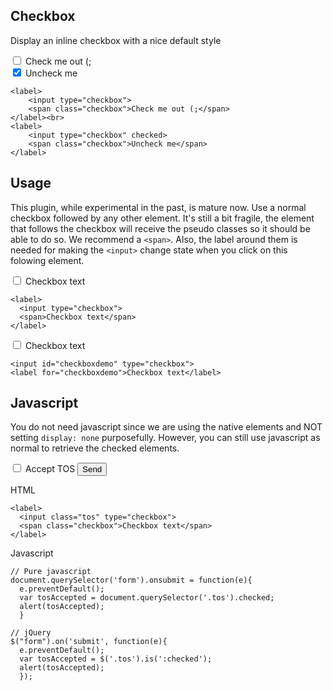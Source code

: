 ## Checkbox

Display an inline checkbox with a nice default style


<label>
	<input type="checkbox">
	<span class="checkbox">Check me out (;</span>
</label>
<br>
<label>
  <input type="checkbox" checked>
  <span class="checkbox">Uncheck me</span>
</label>

	<label>
		<input type="checkbox">
		<span class="checkbox">Check me out (;</span>
	</label><br>
	<label>
		<input type="checkbox" checked>
		<span class="checkbox">Uncheck me</span>
	</label>


## Usage

This plugin, while experimental in the past, is mature now. Use a normal checkbox followed by any other element. It's still a bit fragile, the element that follows the checkbox will receive the pseudo classes so it should be able to do so. We recommend a `<span>`. Also, the label around them is needed for making the `<input>` change state when you click on this folowing element.


<label>
  <input type="checkbox">
  <span class="checkbox">Checkbox text</span>
</label>

    <label>
      <input type="checkbox">
      <span>Checkbox text</span>
    </label>


<p>
  <input id="checkboxdemo" type="checkbox">
  <label for="checkboxdemo" class="checkbox">Checkbox text</label>
</p>

    <input id="checkboxdemo" type="checkbox">
    <label for="checkboxdemo">Checkbox text</label>



## Javascript

You do not need javascript since we are using the native elements and NOT setting `display: none` purposefully. However, you can still use javascript as normal to retrieve the checked elements.

<form>
  <label>
    <input class="tos" type="checkbox" />
    <span class="checkbox">Accept TOS</span>
  </label>
  <button>Send</button>
</form>
<script>
  // Pure javascript
  document.querySelector('form').onsubmit = function(e){
    e.preventDefault();
    var tosAccepted = document.querySelector('.tos').checked;
    alert(tosAccepted);
    }
</script>


HTML

    <label>
      <input class="tos" type="checkbox">
      <span class="checkbox">Checkbox text</span>
    </label>


Javascript

    // Pure javascript
    document.querySelector('form').onsubmit = function(e){
      e.preventDefault();
      var tosAccepted = document.querySelector('.tos').checked;
      alert(tosAccepted);
      }

    // jQuery
    $("form").on('submit', function(e){
      e.preventDefault();
      var tosAccepted = $('.tos').is(':checked');
      alert(tosAccepted);
      });
